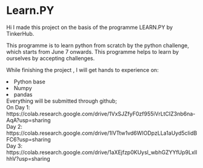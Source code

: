 # Learn.PY
Hi I made this project on the basis of the programme LEARN.PY by TinkerHub. 

This programme is to learn python from scratch by the python challenge, which starts from June 7 onwards.  This programme helps to learn by ourselves by accepting challenges.

<cr>While finishing the project ,
<cr>I will get hands to experience on:
  <li>Python base
  <li>Numpy
  <li>pandas
<br>Everything will be submitted through github;
<br>On Day 1:
    https://colab.research.google.com/drive/1VxSJZfyF0zf955iVrLtCIZ3nb6na-AqA?usp=sharing
<br> Day 2:
    https://colab.research.google.com/drive/1lVTtw1vd6WIODpzLLa1aUyd5cIidBFC6?usp=sharing
<br> Day 3:
    https://colab.research.google.com/drive/1aXEjfzp0KUysl_wbhGZYYfUp9LxIlhhV?usp=sharing


